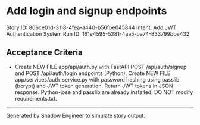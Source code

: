 # Add login and signup endpoints

Story ID: 806ce01d-3118-4fea-a440-b56fbe045844
Intent: Add JWT Authentication System
Run ID: 161e4595-5281-4aa5-ba74-833799bbe432

## Acceptance Criteria
- Create NEW FILE app/api/auth.py with FastAPI POST /api/auth/signup and POST /api/auth/login endpoints (Python). Create NEW FILE app/services/auth_service.py with password hashing using passlib (bcrypt) and JWT token generation. Return JWT tokens in JSON response. Python-jose and passlib are already installed, DO NOT modify requirements.txt.

---
Generated by Shadow Engineer to simulate story output.
